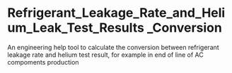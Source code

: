 # Refrigerant_Leakage_Rate_and_Helium_Leak_Test_Results _Conversion
An engineering help tool to calculate the conversion between refrigerant leakage rate and helium test result, for example in end of line of AC compoments production
